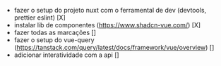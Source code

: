 - fazer o setup do projeto nuxt com o ferramental de dev (devtools, prettier eslint) [X]
- instalar lib de componentes (https://www.shadcn-vue.com/) [X]
- fazer todas as marcações []
- fazer o setup do vue-query (https://tanstack.com/query/latest/docs/framework/vue/overview) []
- adicionar interatividade com a api []
